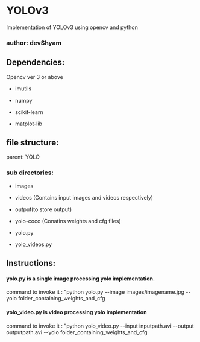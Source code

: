 # YOLOv3
Implementation of YOLOv3 using opencv and python
### author: devShyam

## Dependencies:
  Opencv ver 3 or above
  
  - imutils

  - numpy

  - scikit-learn

  - matplot-lib

## file structure:
parent: YOLO

### sub directories:
 -  images    
     
  - videos (Contains input images and videos respectively)

  - output(to store output)
     
  - yolo-coco (Conatins weights and cfg files)
     
  - yolo.py 
     
  - yolo_videos.py

## Instructions:
#### yolo.py is a single image processing yolo implementation.

command to invoke it  : "python yolo.py --image images/imagename.jpg --yolo folder_containing_weights_and_cfg

#### yolo_video.py is video processing yolo implementation  

command to invoke it : "python yolo_video.py --input inputpath.avi --output outputpath.avi --yolo  folder_containing_weights_and_cfg


